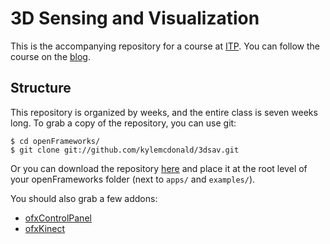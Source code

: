 # 3D Sensing and Visualization

This is the accompanying repository for a course at [ITP](http://itp.nyu.edu/). You can follow the course on the [blog](http://3dsav.blogspot.com/).

## Structure

This repository is organized by weeks, and the entire class is seven weeks long. To grab a copy of the repository, you can use git:

````
$ cd openFrameworks/
$ git clone git://github.com/kylemcdonald/3dsav.git
````

Or you can download the repository [here](https://github.com/kylemcdonald/3dsav/zipball/master) and place it at the root level of your openFrameworks folder (next to `apps/` and `examples/`).

You should also grab a few addons:

* [ofxControlPanel](https://github.com/kylemcdonald/ofxControlPanel)
* [ofxKinect](https://github.com/ofTheo/ofxKinect)
